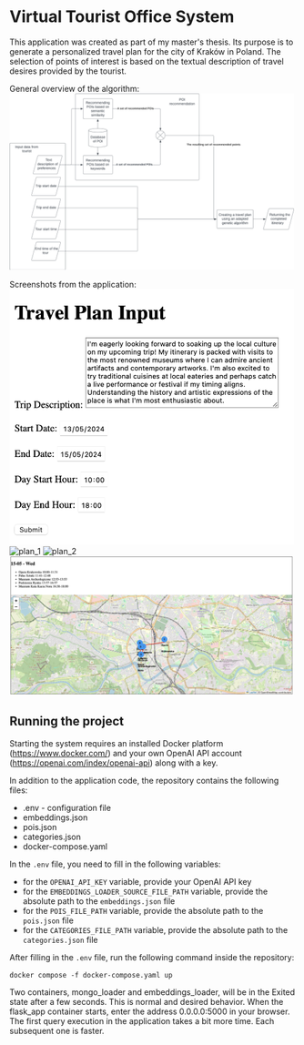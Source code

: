 # Virtual Tourist Office System

This application was created as part of my master's thesis. Its purpose is to generate a personalized travel plan for the city of Kraków in Poland. The selection of points of interest is based on the textual description of travel desires provided by the tourist.

General overview of the algorithm:
<img src="readme_images/algorithm.png" alt="algorithm" style="width: 500px;"/>

Screenshots from the application:
<img src="readme_images/user_input.png" alt="user_input" style="width: 500px;"/>
<img src="readme_images/plan_1.png" alt="plan_1" style="width: 500px;"/>
<img src="readme_images/plan_2.png" alt="plan_2" style="width: 500px;"/>
<img src="readme_images/plan_3.png" alt="plan_3" style="width: 500px;"/>

## Running the project

Starting the system requires an installed Docker platform (https://www.docker.com/) and 
your own OpenAI API account (https://openai.com/index/openai-api) along with a key.

In addition to the application code, the repository contains the following files:
- .env - configuration file
- embeddings.json
- pois.json
- categories.json
- docker-compose.yaml

In the `.env` file, you need to fill in the following variables:
- for the `OPENAI_API_KEY` variable, provide your OpenAI API key
- for the `EMBEDDINGS_LOADER_SOURCE_FILE_PATH` variable, provide the absolute path to the `embeddings.json` file
- for the `POIS_FILE_PATH` variable, provide the absolute path to the `pois.json` file
- for the `CATEGORIES_FILE_PATH` variable, provide the absolute path to the `categories.json` file

After filling in the `.env` file, run the following command inside the repository:

```commandline
docker compose -f docker-compose.yaml up
```

Two containers, mongo_loader and embeddings_loader, will be in the Exited state after a few seconds. This is normal
and desired behavior. When the flask_app container starts, enter the address 0.0.0.0:5000 in your browser. The first
query execution in the application takes a bit more time. Each subsequent one is faster.
